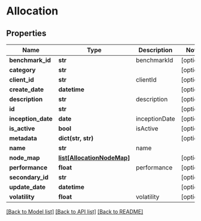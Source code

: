 # Allocation

## Properties
Name | Type | Description | Notes
------------ | ------------- | ------------- | -------------
**benchmark_id** | **str** | benchmarkId | [optional] 
**category** | **str** |  | [optional] 
**client_id** | **str** | clientId | [optional] 
**create_date** | **datetime** |  | [optional] 
**description** | **str** | description | [optional] 
**id** | **str** |  | [optional] 
**inception_date** | **date** | inceptionDate | [optional] 
**is_active** | **bool** | isActive | [optional] 
**metadata** | **dict(str, str)** |  | [optional] 
**name** | **str** | name | 
**node_map** | [**list[AllocationNodeMap]**](AllocationNodeMap.md) |  | [optional] 
**performance** | **float** | performance | [optional] 
**secondary_id** | **str** |  | [optional] 
**update_date** | **datetime** |  | [optional] 
**volatility** | **float** | volatility | [optional] 

[[Back to Model list]](../README.md#documentation-for-models) [[Back to API list]](../README.md#documentation-for-api-endpoints) [[Back to README]](../README.md)


